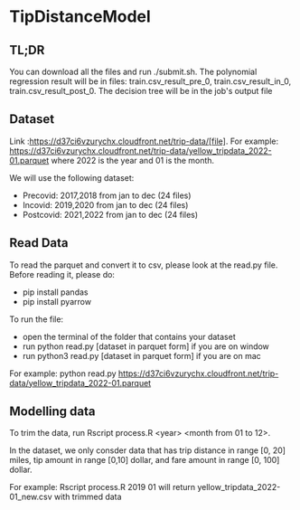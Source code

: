 # TipDistanceModel

## TL;DR

You can download all the files and run ./submit.sh. The polynomial regression result will be in files: train.csv_result_pre_0, train.csv_result_in_0, train.csv_result_post_0. The decision tree will be in the job's output file

## Dataset

Link :https://d37ci6vzurychx.cloudfront.net/trip-data/[file]. For example: https://d37ci6vzurychx.cloudfront.net/trip-data/yellow_tripdata_2022-01.parquet where 2022 is the year and 01 is the month.

We will use the following dataset:

- Precovid: 2017,2018 from jan to dec (24 files)
- Incovid: 2019,2020 from jan to dec (24 files)
- Postcovid: 2021,2022 from jan to dec (24 files)

## Read Data

To read the parquet and convert it to csv, please look at the read.py file. Before reading it, please do:

- pip install pandas
- pip install pyarrow

To run the file:
- open the terminal of the folder that contains your dataset
- run python read.py [dataset in parquet form] if you are on window
- run python3 read.py [dataset in parquet form] if you are on mac

For example: python read.py https://d37ci6vzurychx.cloudfront.net/trip-data/yellow_tripdata_2022-01.parquet

## Modelling data

To trim the data, run Rscript process.R \<year\> <month from 01 to 12>. 

In the dataset, we only consder data that has trip distance in range [0, 20] miles, tip amount in range [0,10] dollar, and fare amount in range [0, 100] dollar.

For example: Rscript process.R 2019 01 will return yellow_tripdata_2022-01_new.csv with trimmed data
